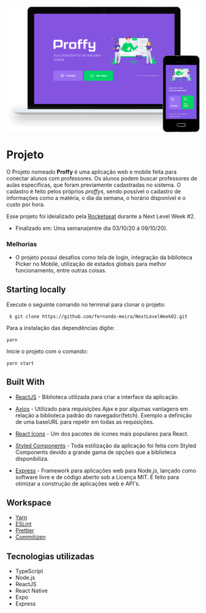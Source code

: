 <div align="center">
  <img src="https://github.com/fernando-meira/NextLevelWeek02/blob/master/web/src/themes/assets/images/imgReadme.png" >
</div>

# Projeto

O Projeto nomeado **Proffy** é uma aplicação web e mobile feita para conectar alunos com professores. Os alunos podem buscar professores de aulas especificas, que foram previamente cadastradas no sistema. O cadastro é feito pelos próprios _proffys_, sendo possível o cadastro de informações como a matéria, o dia da semana, o horário disponível e o custo por hora.

Esse projeto foi ideializado pela [Rocketseat](https://rocketseat.com.br/) durante a Next Level Week #2.

- Finalizado em: Uma semana(entre dia 03/10/20 á 09/10/20).

### Melhorias

- O projeto possui desafios como tela de login, integração da biblioteca Picker no Mobile, utilização de estados globais para melhor funcionamento, entre outras coisas.

## Starting locally

Execute o seguinte comando no terminal para clonar o projeto:

     $ git clone https://github.com/fernando-meira/NextLevelWeek02.git

Para a instalação das dependências digite:

    yarn

Inicie o projeto com o comando:

    yarn start

## Built With

- [ReactJS](https://github.com/facebook/react) - Biblioteca utilizada para criar a interface da aplicação.

- [Axios](https://github.com/axios/axios) - Utilizado para requisições Ajax e por algumas vantagens em relação a biblioteca padrão do navegador(fetch). Exemplo a definição de uma baseURL para repetir em todas as requisições.

- [React Icons](https://github.com/react-icons/react-icons) - Um dos pacotes de ícones mais populares para React.
- [Styled Components](https://styled-components.com/) - Toda estilização da aplicação foi feita com Styled Components devido a grande gama de opções que a biblioteca disponibiliza.
- [Express](https://expressjs.com/pt-br/) - Framework para aplicações web para Node.js, lançado como software livre e de código aberto sob a Licença MIT. É feito para otimizar a construção de aplicações web e API's.

## Workspace

- [Yarn](https://yarnpkg.com/)
- [ESLint](https://eslint.org/)
- [Prettier](https://prettier.io/)
- [Commitizen](https://github.com/commitizen/cz-cli)

## Tecnologias utilizadas

- TypeScript
- Node.js
- ReactJS
- React Native
- Expo
- Express
